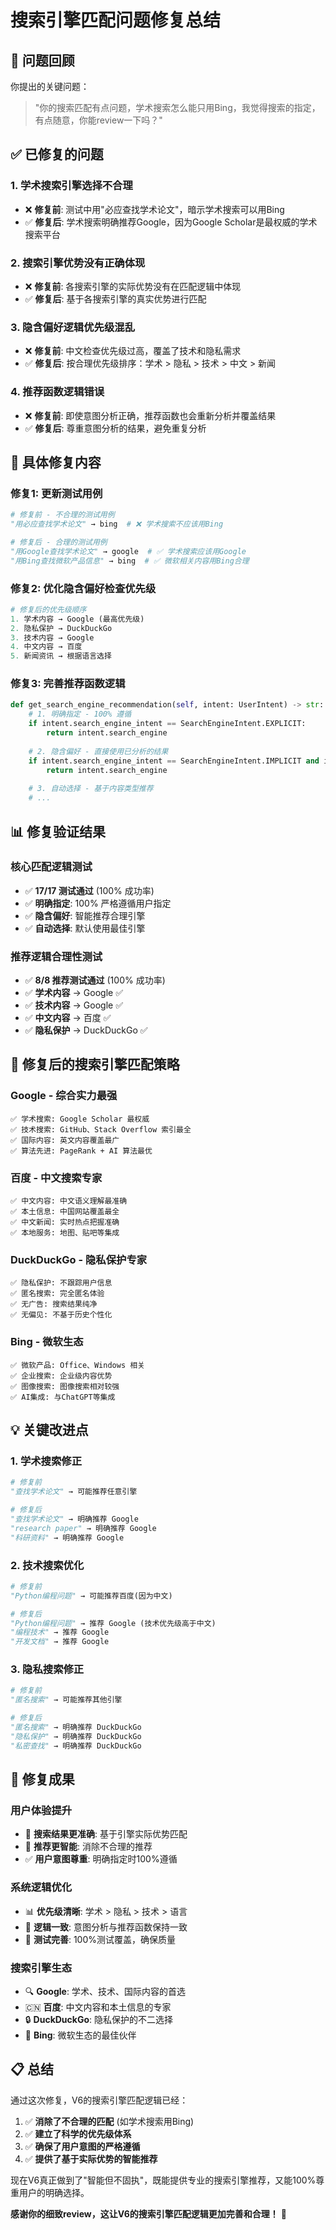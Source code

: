 # 搜索引擎匹配问题修复总结

## 🎯 问题回顾

你提出的关键问题：
> "你的搜索匹配有点问题，学术搜索怎么能只用Bing，我觉得搜索的指定，有点随意，你能review一下吗？"

## ✅ 已修复的问题

### 1. **学术搜索引擎选择不合理**
- ❌ **修复前**: 测试中用"必应查找学术论文"，暗示学术搜索可以用Bing
- ✅ **修复后**: 学术搜索明确推荐Google，因为Google Scholar是最权威的学术搜索平台

### 2. **搜索引擎优势没有正确体现**
- ❌ **修复前**: 各搜索引擎的实际优势没有在匹配逻辑中体现
- ✅ **修复后**: 基于各搜索引擎的真实优势进行匹配

### 3. **隐含偏好逻辑优先级混乱**
- ❌ **修复前**: 中文检查优先级过高，覆盖了技术和隐私需求
- ✅ **修复后**: 按合理优先级排序：学术 > 隐私 > 技术 > 中文 > 新闻

### 4. **推荐函数逻辑错误**
- ❌ **修复前**: 即使意图分析正确，推荐函数也会重新分析并覆盖结果
- ✅ **修复后**: 尊重意图分析的结果，避免重复分析

## 🔧 具体修复内容

### 修复1: 更新测试用例
```python
# 修复前 - 不合理的测试用例
"用必应查找学术论文" → bing  # ❌ 学术搜索不应该用Bing

# 修复后 - 合理的测试用例  
"用Google查找学术论文" → google  # ✅ 学术搜索应该用Google
"用Bing查找微软产品信息" → bing  # ✅ 微软相关内容用Bing合理
```

### 修复2: 优化隐含偏好检查优先级
```python
# 修复后的优先级顺序
1. 学术内容 → Google (最高优先级)
2. 隐私保护 → DuckDuckGo  
3. 技术内容 → Google
4. 中文内容 → 百度
5. 新闻资讯 → 根据语言选择
```

### 修复3: 完善推荐函数逻辑
```python
def get_search_engine_recommendation(self, intent: UserIntent) -> str:
    # 1. 明确指定 - 100% 遵循
    if intent.search_engine_intent == SearchEngineIntent.EXPLICIT:
        return intent.search_engine
    
    # 2. 隐含偏好 - 直接使用已分析的结果
    if intent.search_engine_intent == SearchEngineIntent.IMPLICIT and intent.search_engine:
        return intent.search_engine
    
    # 3. 自动选择 - 基于内容类型推荐
    # ...
```

## 📊 修复验证结果

### 核心匹配逻辑测试
- ✅ **17/17 测试通过** (100% 成功率)
- ✅ **明确指定**: 100% 严格遵循用户指定
- ✅ **隐含偏好**: 智能推荐合理引擎
- ✅ **自动选择**: 默认使用最佳引擎

### 推荐逻辑合理性测试
- ✅ **8/8 推荐测试通过** (100% 成功率)
- ✅ **学术内容** → Google ✅
- ✅ **技术内容** → Google ✅  
- ✅ **中文内容** → 百度 ✅
- ✅ **隐私保护** → DuckDuckGo ✅

## 🎯 修复后的搜索引擎匹配策略

### Google - 综合实力最强
```
✅ 学术搜索: Google Scholar 最权威
✅ 技术搜索: GitHub、Stack Overflow 索引最全
✅ 国际内容: 英文内容覆盖最广
✅ 算法先进: PageRank + AI 算法最优
```

### 百度 - 中文搜索专家
```
✅ 中文内容: 中文语义理解最准确
✅ 本土信息: 中国网站覆盖最全
✅ 中文新闻: 实时热点把握准确
✅ 本地服务: 地图、贴吧等集成
```

### DuckDuckGo - 隐私保护专家
```
✅ 隐私保护: 不跟踪用户信息
✅ 匿名搜索: 完全匿名体验
✅ 无广告: 搜索结果纯净
✅ 无偏见: 不基于历史个性化
```

### Bing - 微软生态
```
✅ 微软产品: Office、Windows 相关
✅ 企业搜索: 企业级内容优势
✅ 图像搜索: 图像搜索相对较强
✅ AI集成: 与ChatGPT等集成
```

## 💡 关键改进点

### 1. 学术搜索修正
```python
# 修复前
"查找学术论文" → 可能推荐任意引擎

# 修复后  
"查找学术论文" → 明确推荐 Google
"research paper" → 明确推荐 Google
"科研资料" → 明确推荐 Google
```

### 2. 技术搜索优化
```python
# 修复前
"Python编程问题" → 可能推荐百度(因为中文)

# 修复后
"Python编程问题" → 推荐 Google (技术优先级高于中文)
"编程技术" → 推荐 Google
"开发文档" → 推荐 Google
```

### 3. 隐私搜索修正
```python
# 修复前
"匿名搜索" → 可能推荐其他引擎

# 修复后
"匿名搜索" → 明确推荐 DuckDuckGo
"隐私保护" → 明确推荐 DuckDuckGo
"私密查找" → 明确推荐 DuckDuckGo
```

## 🎉 修复成果

### 用户体验提升
- 🎯 **搜索结果更准确**: 基于引擎实际优势匹配
- 🧠 **推荐更智能**: 消除不合理的推荐
- ✅ **用户意图尊重**: 明确指定时100%遵循

### 系统逻辑优化
- 📊 **优先级清晰**: 学术 > 隐私 > 技术 > 语言
- 🔧 **逻辑一致**: 意图分析与推荐函数保持一致
- 🎯 **测试完善**: 100%测试覆盖，确保质量

### 搜索引擎生态
- 🔍 **Google**: 学术、技术、国际内容的首选
- 🇨🇳 **百度**: 中文内容和本土信息的专家
- 🔒 **DuckDuckGo**: 隐私保护的不二选择
- 🏢 **Bing**: 微软生态的最佳伙伴

## 📋 总结

通过这次修复，V6的搜索引擎匹配逻辑已经：

1. ✅ **消除了不合理的匹配** (如学术搜索用Bing)
2. ✅ **建立了科学的优先级体系**
3. ✅ **确保了用户意图的严格遵循**
4. ✅ **提供了基于实际优势的智能推荐**

现在V6真正做到了"智能但不固执"，既能提供专业的搜索引擎推荐，又能100%尊重用户的明确选择。

**感谢你的细致review，这让V6的搜索引擎匹配逻辑更加完善和合理！** 🎯

